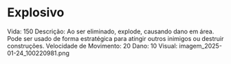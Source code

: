 # Explosivo

Vida: 150
Descrição: Ao ser eliminado, explode, causando dano em área. Pode ser usado de forma estratégica para atingir outros inimigos ou destruir construções.
Velocidade de Movimento: 20
Dano: 10
Visual: imagem_2025-01-24_100220981.png